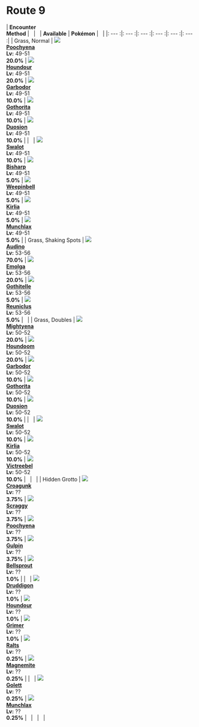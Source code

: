 # Route 9

| __Encounter<br>Method__ | &nbsp; | &nbsp; | __Available__ | __Pokémon__ | &nbsp; |
|: --- :|: --- :|: --- :|: --- :|: --- :|: --- :|
| Grass, Normal | ![][261] <br> __[Poochyena]__ <br> __Lv:__ 49-51 <br> __20.0%__ | ![][228] <br> __[Houndour]__ <br> __Lv:__ 49-51 <br> __20.0%__ | ![][569] <br> __[Garbodor]__ <br> __Lv:__ 49-51 <br> __10.0%__ | ![][575] <br> __[Gothorita]__ <br> __Lv:__ 49-51 <br> __10.0%__ | ![][578] <br> __[Duosion]__ <br> __Lv:__ 49-51 <br> __10.0%__ |
| &nbsp; | ![][317] <br> __[Swalot]__ <br> __Lv:__ 49-51 <br> __10.0%__ | ![][625] <br> __[Bisharp]__ <br> __Lv:__ 49-51 <br> __5.0%__ | ![][70] <br> __[Weepinbell]__ <br> __Lv:__ 49-51 <br> __5.0%__ | ![][281] <br> __[Kirlia]__ <br> __Lv:__ 49-51 <br> __5.0%__ | ![][446] <br> __[Munchlax]__ <br> __Lv:__ 49-51 <br> __5.0%__ |
| Grass, Shaking Spots | ![][531] <br> __[Audino]__ <br> __Lv:__ 53-56 <br> __70.0%__ | ![][587] <br> __[Emolga]__ <br> __Lv:__ 53-56 <br> __20.0%__ | ![][576] <br> __[Gothitelle]__ <br> __Lv:__ 53-56 <br> __5.0%__ | ![][579] <br> __[Reuniclus]__ <br> __Lv:__ 53-56 <br> __5.0%__ | &nbsp; |
| Grass, Doubles | ![][262] <br> __[Mightyena]__ <br> __Lv:__ 50-52 <br> __20.0%__ | ![][229] <br> __[Houndoom]__ <br> __Lv:__ 50-52 <br> __20.0%__ | ![][569] <br> __[Garbodor]__ <br> __Lv:__ 50-52 <br> __10.0%__ | ![][575] <br> __[Gothorita]__ <br> __Lv:__ 50-52 <br> __10.0%__ | ![][578] <br> __[Duosion]__ <br> __Lv:__ 50-52 <br> __10.0%__ |
| &nbsp; | ![][317] <br> __[Swalot]__ <br> __Lv:__ 50-52 <br> __10.0%__ | ![][281] <br> __[Kirlia]__ <br> __Lv:__ 50-52 <br> __10.0%__ | ![][71] <br> __[Victreebel]__ <br> __Lv:__ 50-52 <br> __10.0%__ | &nbsp; | &nbsp; |
| Hidden Grotto | ![][453] <br> __[Croagunk]__ <br> __Lv:__ ?? <br> __3.75%__ | ![][559] <br> __[Scraggy]__ <br> __Lv:__ ?? <br> __3.75%__ | ![][261] <br> __[Poochyena]__ <br> __Lv:__ ?? <br> __3.75%__ | ![][316] <br> __[Gulpin]__ <br> __Lv:__ ?? <br> __3.75%__ | ![][69] <br> __[Bellsprout]__ <br> __Lv:__ ?? <br> __1.0%__ |
| &nbsp; | ![][621] <br> __[Druddigon]__ <br> __Lv:__ ?? <br> __1.0%__ | ![][228] <br> __[Houndour]__ <br> __Lv:__ ?? <br> __1.0%__ | ![][88] <br> __[Grimer]__ <br> __Lv:__ ?? <br> __1.0%__ | ![][280] <br> __[Ralts]__ <br> __Lv:__ ?? <br> __0.25%__ | ![][81] <br> __[Magnemite]__ <br> __Lv:__ ?? <br> __0.25%__ |
| &nbsp; | ![][622] <br> __[Golett]__ <br> __Lv:__ ?? <br> __0.25%__ | ![][446] <br> __[Munchlax]__ <br> __Lv:__ ?? <br> __0.25%__ | &nbsp; | &nbsp; | &nbsp; |


[261]: ../img/animated/261.gif
[Poochyena]: ../../pokemons/261/
[228]: ../img/animated/228.gif
[Houndour]: ../../pokemons/228/
[569]: ../img/animated/569.gif
[Garbodor]: ../../pokemons/569/
[575]: ../img/animated/575.gif
[Gothorita]: ../../pokemons/575/
[578]: ../img/animated/578.gif
[Duosion]: ../../pokemons/578/
[317]: ../img/animated/317.gif
[Swalot]: ../../pokemons/317/
[625]: ../img/animated/625.gif
[Bisharp]: ../../pokemons/625/
[70]: ../img/animated/70.gif
[Weepinbell]: ../../pokemons/070/
[281]: ../img/animated/281.gif
[Kirlia]: ../../pokemons/281/
[446]: ../img/animated/446.gif
[Munchlax]: ../../pokemons/446/
[531]: ../img/animated/531.gif
[Audino]: ../../pokemons/531/
[587]: ../img/animated/587.gif
[Emolga]: ../../pokemons/587/
[576]: ../img/animated/576.gif
[Gothitelle]: ../../pokemons/576/
[579]: ../img/animated/579.gif
[Reuniclus]: ../../pokemons/579/
[262]: ../img/animated/262.gif
[Mightyena]: ../../pokemons/262/
[229]: ../img/animated/229.gif
[Houndoom]: ../../pokemons/229/
[71]: ../img/animated/71.gif
[Victreebel]: ../../pokemons/071/
[453]: ../img/animated/453.gif
[Croagunk]: ../../pokemons/453/
[559]: ../img/animated/559.gif
[Scraggy]: ../../pokemons/559/
[316]: ../img/animated/316.gif
[Gulpin]: ../../pokemons/316/
[69]: ../img/animated/69.gif
[Bellsprout]: ../../pokemons/069/
[621]: ../img/animated/621.gif
[Druddigon]: ../../pokemons/621/
[88]: ../img/animated/88.gif
[Grimer]: ../../pokemons/088/
[280]: ../img/animated/280.gif
[Ralts]: ../../pokemons/280/
[81]: ../img/animated/81.gif
[Magnemite]: ../../pokemons/081/
[622]: ../img/animated/622.gif
[Golett]: ../../pokemons/622/